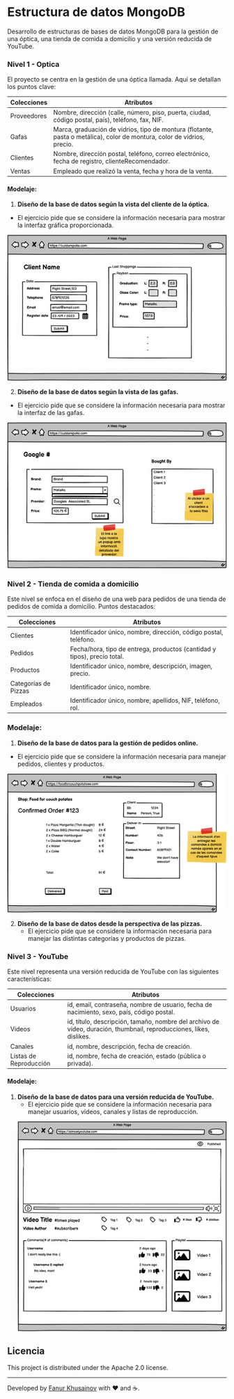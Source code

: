 # Estructura de datos MongoDB

Desarrollo de estructuras de bases de datos MongoDB para la gestión de una óptica, una tienda de comida a domicilio y una versión reducida de YouTube.

### Nivel 1 - Optica

El proyecto se centra en la gestión de una óptica llamada. Aquí se detallan los puntos clave:

| **Colecciones** | **Atributos**                                                                                                           |
| --------------- | ----------------------------------------------------------------------------------------------------------------------- |
| Proveedores     | Nombre, dirección (calle, número, piso, puerta, ciudad, código postal, país), teléfono, fax, NIF.                       |
| Gafas           | Marca, graduación de vidrios, tipo de montura (flotante, pasta o metálica), color de montura, color de vidrios, precio. |
| Clientes        | Nombre, dirección postal, teléfono, correo electrónico, fecha de registro, clienteRecomendador.                         |
| Ventas          | Empleado que realizó la venta, fecha y hora de la venta.                                                                |

#### Modelaje:

1. **Diseño de la base de datos según la vista del cliente de la óptica.**

- El ejercicio pide que se considere la información necesaria para mostrar la interfaz gráfica proporcionada.
<p align="center">
    <img src="./01-level-1/01-exercise-1/taskView/view1.jpg">
</p>

2. **Diseño de la base de datos según la vista de las gafas.**

- El ejercicio pide que se considere la información necesaria para mostrar la interfaz de las gafas.
<p align="center">
    <img src="./01-level-1/02-exercise-2/taskView/view2.jpg">
</p>

### Nivel 2 - Tienda de comida a domicilio

Este nivel se enfoca en el diseño de una web para pedidos de una tienda de pedidos de comida a domicilio. Puntos destacados:

| **Colecciones**      | **Atributos**                                                            |
| -------------------- | ------------------------------------------------------------------------ |
| Clientes             | Identificador único, nombre, dirección, código postal, teléfono.         |
| Pedidos              | Fecha/hora, tipo de entrega, productos (cantidad y tipos), precio total. |
| Productos            | Identificador único, nombre, descripción, imagen, precio.                |
| Categorías de Pizzas | Identificador único, nombre.                                             |
| Empleados            | Identificador único, nombre, apellidos, NIF, teléfono, rol.              |

### Modelaje:

1. **Diseño de la base de datos para la gestión de pedidos online.**

- El ejercicio pide que se considere la información necesaria para manejar pedidos, clientes y productos.
<p align="center">
  <img src="./02-level-2/taskView/view.jpg">
</p>

2. **Diseño de la base de datos desde la perspectiva de las pizzas.**
   - El ejercicio pide que se considere la información necesaria para manejar las distintas categorías y productos de pizzas.

### Nivel 3 - YouTube

Este nivel representa una versión reducida de YouTube con las siguientes características:

| **Colecciones**        | **Atributos**                                                                                                       |
| ---------------------- | ------------------------------------------------------------------------------------------------------------------- |
| Usuarios               | id, email, contraseña, nombre de usuario, fecha de nacimiento, sexo, país, código postal.                           |
| Videos                 | id, título, descripción, tamaño, nombre del archivo de vídeo, duración, thumbnail, reproducciones, likes, dislikes. |
| Canales                | id, nombre, descripción, fecha de creación.                                                                         |
| Listas de Reproducción | id, nombre, fecha de creación, estado (pública o privada).                                                          |

#### Modelaje:

1. **Diseño de la base de datos para una versión reducida de YouTube.**
   - El ejercicio pide que se considere la información necesaria para manejar usuarios, videos, canales y listas de reproducción.
   <p align="center">
     <img src="./03-level-3/taskView/view.jpg">
   </p>

## Licencia

This project is distributed under the Apache 2.0 license.

---

Developed by [Fanur Khusainov](https://www.linkedin.com/in/fanur-khusainov-ab86b2102/) with ❤️ and ☕.
